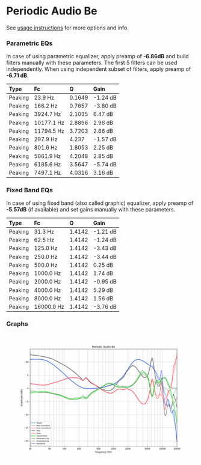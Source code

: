 # Periodic Audio Be
See [usage instructions](https://github.com/jaakkopasanen/AutoEq#usage) for more options and info.

### Parametric EQs
In case of using parametric equalizer, apply preamp of **-6.86dB** and build filters manually
with these parameters. The first 5 filters can be used independently.
When using independent subset of filters, apply preamp of **-6.71 dB**.

| Type    | Fc         |      Q | Gain     |
|:--------|:-----------|:-------|:---------|
| Peaking | 23.9 Hz    | 0.1649 | -1.24 dB |
| Peaking | 166.2 Hz   | 0.7657 | -3.80 dB |
| Peaking | 3924.7 Hz  | 2.1035 | 6.47 dB  |
| Peaking | 10177.1 Hz | 2.8896 | 2.96 dB  |
| Peaking | 11794.5 Hz | 3.7203 | 2.66 dB  |
| Peaking | 297.9 Hz   | 4.237  | -1.57 dB |
| Peaking | 801.6 Hz   | 1.8053 | 2.25 dB  |
| Peaking | 5061.9 Hz  | 4.2048 | 2.85 dB  |
| Peaking | 6185.6 Hz  | 3.5647 | -5.74 dB |
| Peaking | 7497.1 Hz  | 4.0316 | 3.16 dB  |

### Fixed Band EQs
In case of using fixed band (also called graphic) equalizer, apply preamp of **-5.57dB**
(if available) and set gains manually with these parameters.

| Type    | Fc         |      Q | Gain     |
|:--------|:-----------|:-------|:---------|
| Peaking | 31.3 Hz    | 1.4142 | -1.21 dB |
| Peaking | 62.5 Hz    | 1.4142 | -1.24 dB |
| Peaking | 125.0 Hz   | 1.4142 | -3.43 dB |
| Peaking | 250.0 Hz   | 1.4142 | -3.44 dB |
| Peaking | 500.0 Hz   | 1.4142 | 0.25 dB  |
| Peaking | 1000.0 Hz  | 1.4142 | 1.74 dB  |
| Peaking | 2000.0 Hz  | 1.4142 | -0.95 dB |
| Peaking | 4000.0 Hz  | 1.4142 | 5.29 dB  |
| Peaking | 8000.0 Hz  | 1.4142 | 1.56 dB  |
| Peaking | 16000.0 Hz | 1.4142 | -3.76 dB |

### Graphs
![](./Periodic%20Audio%20Be.png)
